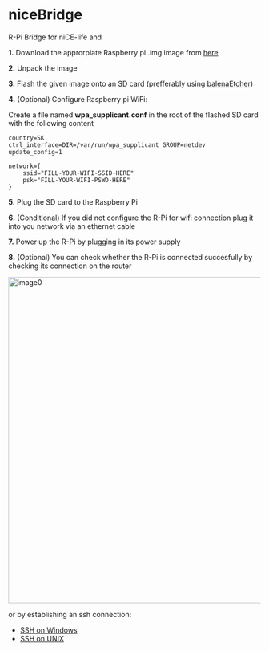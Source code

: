 # niceBridge
R-Pi Bridge for niCE-life and 

**1.** Download the approrpiate Raspberry pi .img image from [here](https://drive.google.com/drive/folders/1eWdnLL01POr_hEptyvLRVUqQ3yRnhMRT?usp=sharing)

**2.** Unpack the image

**3.** Flash the given image onto an SD card (prefferably using [balenaEtcher](https://www.balena.io/etcher/))

**4.** (Optional) Configure Raspberry pi WiFi:

Create a file named **wpa_supplicant.conf** in the root of the flashed SD card with the following content

```
country=SK
ctrl_interface=DIR=/var/run/wpa_supplicant GROUP=netdev
update_config=1

network={
    ssid="FILL-YOUR-WIFI-SSID-HERE"
    psk="FILL-YOUR-WIFI-PSWD-HERE"
}
```

**5.** Plug the SD card to the Raspberry Pi

**6.** (Conditional) If you did not configure the R-Pi for wifi connection plug it into you network via an ethernet cable

**7.** Power up the R-Pi by plugging in its power supply

**8.** (Optional) You can check whether the R-Pi is connected succesfully by checking its connection on the router 

<img src="https://i.ibb.co/RNVTdGm/router.png" alt="image0" width="650"/>

or by establishing an ssh connection:

* [SSH on Windows](https://www.raspberrypi.org/documentation/remote-access/ssh/windows10.md)
* [SSH on UNIX](https://www.raspberrypi.org/documentation/remote-access/ssh/unix.md)
